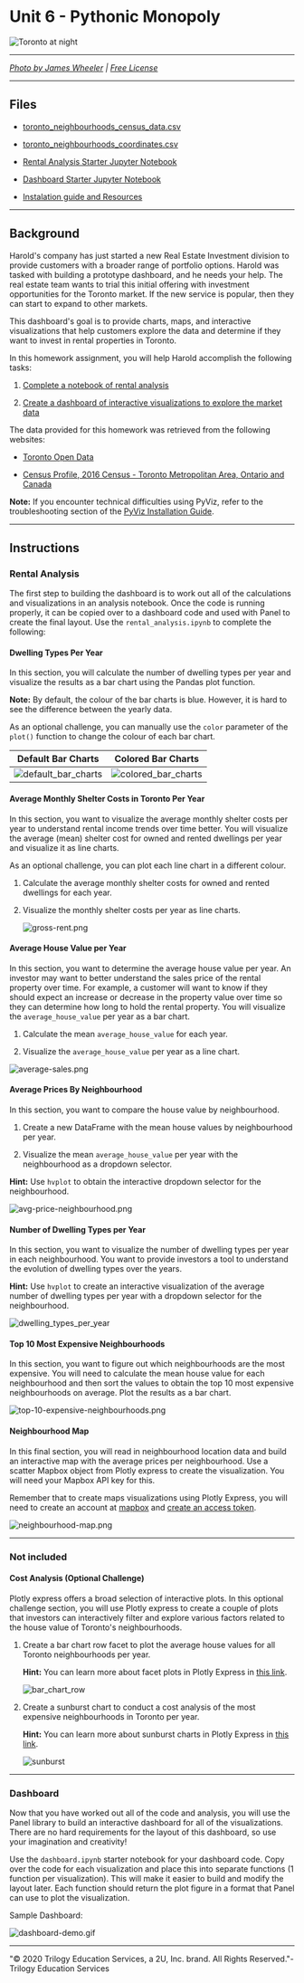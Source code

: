 # Unit 6 - Pythonic Monopoly

![Toronto at night](Images/toronto.jpg)

---
*[Photo by James Wheeler](https://www.pexels.com/@souvenirpixels?utm_content=attributionCopyText&utm_medium=referral&utm_source=pexels) | [Free License](https://www.pexels.com/photo-license/)*

---
## Files

* [toronto_neighbourhoods_census_data.csv](https://github.com/caroc0/HW6-PyViz/blob/main/Starter_Code/Data/toronto_neighbourhoods_census_data.csv)

* [toronto_neighbourhoods_coordinates.csv](https://github.com/caroc0/HW6-PyViz/blob/main/Starter_Code/Data/toronto_neighbourhoods_coordinates.csv)

* [Rental Analysis Starter Jupyter Notebook](https://github.com/caroc0/HW6-PyViz/blob/main/Starter_Code/rental_analysis1.ipynb)

* [Dashboard Starter Jupyter Notebook](https://github.com/caroc0/HW6-PyViz/blob/main/Starter_Code/dashboard.ipynb)

* [Instalation guide and Resources](https://github.com/caroc0/HW6-PyViz/tree/main/Supplemental)

---

## Background

Harold's company has just started a new Real Estate Investment division to provide customers with a broader range of portfolio options. Harold was tasked with building a prototype dashboard, and he needs your help. The real estate team wants to trial this initial offering with investment opportunities for the Toronto market. If the new service is popular, then they can start to expand to other markets.

This dashboard's goal is to provide charts, maps, and interactive visualizations that help customers explore the data and determine if they want to invest in rental properties in Toronto.

In this homework assignment, you will help Harold accomplish the following tasks:

1. [Complete a notebook of rental analysis](#Rental-Analysis)

2. [Create a dashboard of interactive visualizations to explore the market data](#Dashboard)

The data provided for this homework was retrieved from the following websites:

* [Toronto Open Data](https://open.toronto.ca/)

* [Census Profile, 2016 Census - Toronto Metropolitan Area, Ontario and Canada](https://www12.statcan.gc.ca/census-recensement/2016/dp-pd/prof/details/page.cfm?Lang=E&Geo1=CMACA&Code1=535&Geo2=PR&Code2=01&SearchText=toronto&SearchType=Begins&SearchPR=01&B1=All&TABID=1&type=0)


**Note:** If you encounter technical difficulties using PyViz, refer to the troubleshooting section of the [PyViz Installation Guide](PyVizInstallationGuide.md).

---

## Instructions

### Rental Analysis

The first step to building the dashboard is to work out all of the calculations and visualizations in an analysis notebook. Once the code is running properly, it can be copied over to a dashboard code and used with Panel to create the final layout. Use the `rental_analysis.ipynb` to complete the following:

#### Dwelling Types Per Year

In this section, you will calculate the number of dwelling types per year and visualize the results as a bar chart using the Pandas plot function.

**Note:** By default, the colour of the bar charts is blue. However, it is hard to see the difference between the yearly data.

As an optional challenge, you can manually use the `color` parameter of the `plot()` function to change the colour of each bar chart.

| Default Bar Charts                                  | Colored Bar Charts                                   |
------------------------------------------------------|------------------------------------------------------|
|![default_bar_charts](Images/default_bar_charts.png) | ![colored_bar_charts](Images/colored_bar_charts.png) |

#### Average Monthly Shelter Costs in Toronto Per Year

In this section, you want to visualize the average monthly shelter costs per year to understand rental income trends over time better. You will visualize the average (mean) shelter cost for owned and rented dwellings per year and visualize it as line charts.

As an optional challenge, you can plot each line chart in a different colour.

1. Calculate the average monthly shelter costs for owned and rented dwellings for each year.

2. Visualize the monthly shelter costs per year as line charts.

    ![gross-rent.png](Images/gross-rent.png)

#### Average House Value per Year

In this section, you want to determine the average house value per year. An investor may want to better understand the sales price of the rental property over time. For example, a customer will want to know if they should expect an increase or decrease in the property value over time so they can determine how long to hold the rental property. You will visualize the `average_house_value` per year as a bar chart.

1. Calculate the mean `average_house_value` for each year.

2. Visualize the `average_house_value` per year as a line chart.

  ![average-sales.png](Images/average-sales.png)

#### Average Prices By Neighbourhood

In this section, you want to compare the house value by neighbourhood.

1. Create a new DataFrame with the mean house values by neighbourhood per year.

2. Visualize the mean `average_house_value` per year with the neighbourhood as a dropdown selector.

**Hint:** Use `hvplot` to obtain the interactive dropdown selector for the neighbourhood.

  ![avg-price-neighbourhood.png](Images/avg-price-neighbourhood.png)

#### Number of Dwelling Types per Year

In this section, you want to visualize the number of dwelling types per year in each neighbourhood. You want to provide investors a tool to understand the evolution of dwelling types over the years.

**Hint:** Use `hvplot` to create an interactive visualization of the average number of dwelling types per year with a dropdown selector for the neighbourhood.

![dwelling_types_per_year](Images/dwelling_types_per_year.png)

#### Top 10 Most Expensive Neighbourhoods

In this section, you want to figure out which neighbourhoods are the most expensive. You will need to calculate the mean house value for each neighbourhood and then sort the values to obtain the top 10 most expensive neighbourhoods on average. Plot the results as a bar chart.

![top-10-expensive-neighbourhoods.png](Images/top-10-expensive-neighbourhoods.png)

#### Neighbourhood Map

In this final section, you will read in neighbourhood location data and build an interactive map with the average prices per neighbourhood. Use a scatter Mapbox object from Plotly express to create the visualization. You will need your Mapbox API key for this.

Remember that to create maps visualizations using Plotly Express, you will need to create an account at [mapbox](https://www.mapbox.com/) and [create an access token](https://docs.mapbox.com/help/how-mapbox-works/access-tokens/#creating-and-managing-access-tokens).

  ![neighbourhood-map.png](Images/neighbourhood-map.png)

---
### Not included
#### Cost Analysis (Optional Challenge)

Plotly express offers a broad selection of interactive plots. In this optional challenge section, you will use Plotly express to create a couple of plots that investors can interactively filter and explore various factors related to the house value of Toronto's neighbourhoods.

1. Create a bar chart row facet to plot the average house values for all Toronto neighbourhoods per year.

    **Hint:** You can learn more about facet plots in Plotly Express in [this link](https://plotly.com/python/facet-plots/).

   ![bar_chart_row](Images/bar_chart_row.png)

2. Create a sunburst chart to conduct a cost analysis of the most expensive neighbourhoods in Toronto per year.

    **Hint:** You can learn more about sunburst charts in Plotly Express in [this link](https://plotly.com/python/sunburst-charts/).

    ![sunburst](Images/sunburst.png)
---

### Dashboard

Now that you have worked out all of the code and analysis, you will use the Panel library to build an interactive dashboard for all of the visualizations. There are no hard requirements for the layout of this dashboard, so use your imagination and creativity!

Use the `dashboard.ipynb` starter notebook for your dashboard code. Copy over the code for each visualization and place this into separate functions (1 function per visualization). This will make it easier to build and modify the layout later. Each function should return the plot figure in a format that Panel can use to plot the visualization.

Sample Dashboard:

  ![dashboard-demo.gif](Images/dashboard-demo.gif)

---


"© 2020 Trilogy Education Services, a 2U, Inc. brand. All Rights Reserved."- Trilogy Education Services
